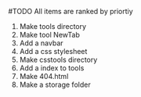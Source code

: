 #TODO
All items are ranked by priortiy
1. Make tools directory
2. Make tool NewTab
3. Add a navbar
4. Add a css stylesheet
5. Make csstools directory
6. Add a index to tools
7. Make 404.html
8. Make a storage folder
